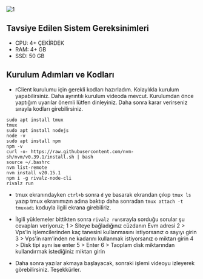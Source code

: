 ![1](https://github.com/user-attachments/assets/008d6f16-d4f3-4808-b92f-7b118b7c8d18)

## Tavsiye Edilen Sistem Gereksinimleri
- CPU: 4+ ÇEKİRDEK
- RAM: 4+ GB
- SSD: 50 GB

## Kurulum Adımları ve Kodları
- rClient kurulumu için gerekli kodları hazırladım. Kolaylıkla kurulum yapabilirsiniz. Daha ayrıntılı kurulum videoda mevcut. Kurulumdan önce yaptığım uyarılar önemli lütfen dinleyiniz. Daha sonra karar verirseniz sırayla kodları girebilirsiniz.

```
sudo apt install tmux
tmux
sudo apt install nodejs
node -v
sudo apt install npm
npm -v
curl -o- https://raw.githubusercontent.com/nvm-sh/nvm/v0.39.1/install.sh | bash
source ~/.bashrc
nvm list-remote
nvm install v20.15.1
npm i -g rivalz-node-cli
rivalz run
```

- tmux ekranındayken ```ctrl+b``` sonra ```d``` ye basarak ekrandan çıkıp ```tmux ls``` yazıp tmux ekranımızın adına baktıp daha sonradan ```tmux attach -t tmuxadı``` koduyla ilgili ekrana girebiliriz.

- İlgili yüklemeler bittikten sonra ```rivalz run```sırayla sorduğu sorular şu cevapları veriyoruz; 
  1 > Siteye bağladığınız cüzdanın Evm adresi
  2 > Vps'in işlemcilerinden kaç tanesini kullanmasını istiyorsanız o sayıyı girin
  3 > Vps'in ram'inden ne kadarını kullanmak istiyorsanız o miktarı girin
  4 > Disk tipi aynı ise enter
  5 > Enter
  6 > Taoplam disk miktarından kullandırmak istediğiniz miktarı girin

- Daha sonra yazılar akmaya başlayacak, sonraki işlemi videoyu izleyerek görebilirsiniz. Teşekkürler.
